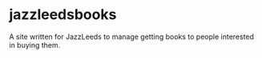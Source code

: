 # jazzleedsbooks

A site written for JazzLeeds to manage getting books to people interested in buying them.
